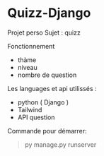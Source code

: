 # Quizz-Django

Projet perso 
Sujet : quizz

Fonctionnement
* thàme
* niveau
* nombre de question

Les languages et api utilissés :
* python ( Django )
* Tailwind
* API question

Commande pour démarrer:
> py manage.py runserver   
